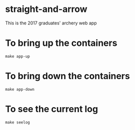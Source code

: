 # straight-and-arrow

This is the 2017 graduates' archery web app

# To bring up the containers
`make app-up`
 
# To bring down the containers
`make app-down`

# To see the current log
`make seelog`